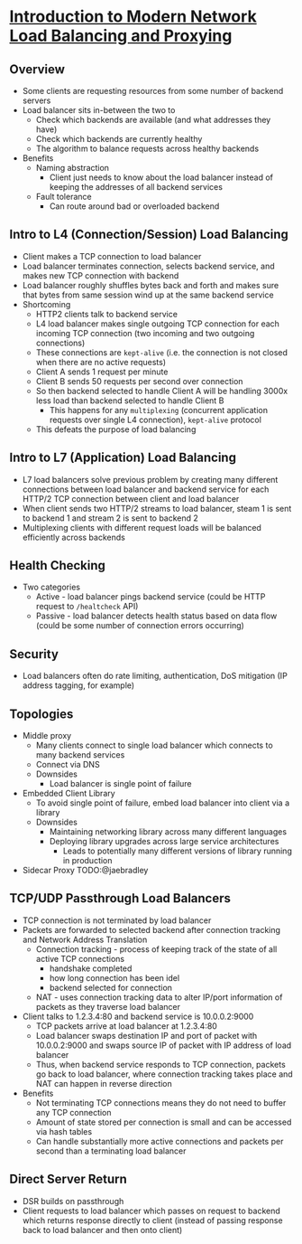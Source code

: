 # [Introduction to Modern Network Load Balancing and Proxying](https://blog.envoyproxy.io/introduction-to-modern-network-load-balancing-and-proxying-a57f6ff80236)

## Overview

* Some clients are requesting resources from some number of backend servers
* Load balancer sits in-between the two to
  * Check which backends are available (and what addresses they have)
  * Check which backends are currently healthy
  * The algorithm to balance requests across healthy backends
* Benefits
  * Naming abstraction
    * Client just needs to know about the load balancer instead of keeping the addresses of all backend services
  * Fault tolerance
    * Can route around bad or overloaded backend

## Intro to L4 (Connection/Session) Load Balancing

* Client makes a TCP connection to load balancer
* Load balancer terminates connection, selects backend service, and makes new TCP connection with backend
* Load balancer roughly shuffles bytes back and forth and makes sure that bytes from same session wind up at the same backend service
* Shortcoming
  * HTTP2 clients talk to backend service
  * L4 load balancer makes single outgoing TCP connection for each incoming TCP connection (two incoming and two outgoing connections)
  * These connections are `kept-alive` (i.e. the connection is not closed when there are no active requests)
  * Client A sends 1 request per minute
  * Client B sends 50 requests per second over connection
  * So then backend selected to handle Client A will be handling 3000x less load than backend selected to handle Client B
    * This happens for any `multiplexing` (concurrent application requests over single L4 connection), `kept-alive` protocol
  * This defeats the purpose of load balancing

## Intro to L7 (Application) Load Balancing

* L7 load balancers solve previous problem by creating many different connections between load balancer and backend service for each HTTP/2 TCP connection between client and load balancer
* When client sends two HTTP/2 streams to load balancer, steam 1 is sent to backend 1 and stream 2 is sent to backend 2
* Multiplexing clients with different request loads will be balanced efficiently across backends

## Health Checking

* Two categories
  * Active - load balancer pings backend service (could be HTTP request to `/healtcheck` API)
  * Passive - load balancer detects health status based on data flow (could be some number of connection errors occurring)

## Security

* Load balancers often do rate limiting, authentication, DoS mitigation (IP address tagging, for example)

## Topologies

* Middle proxy
  * Many clients connect to single load balancer which connects to many backend services
  * Connect via DNS
  * Downsides
    * Load balancer is single point of failure
* Embedded Client Library
  * To avoid single point of failure, embed load balancer into client via a library
  * Downsides
    * Maintaining networking library across many different languages
    * Deploying library upgrades across large service architectures
      * Leads to potentially many different versions of library running in production
* Sidecar Proxy TODO:@jaebradley

## TCP/UDP Passthrough Load Balancers

* TCP connection is not terminated by load balancer
* Packets are forwarded to selected backend after connection tracking and Network Address Translation
  * Connection tracking - process of keeping track of the state of all active TCP connections
    * handshake completed
    * how long connection has been idel
    * backend selected for connection
  * NAT - uses connection tracking data to alter IP/port information of packets as they traverse load balancer
* Client talks to 1.2.3.4:80 and backend service is 10.0.0.2:9000
  * TCP packets arrive at load balancer at 1.2.3.4:80
  * Load balancer swaps destination IP and port of packet with 10.0.0.2:9000 and swaps source IP of packet with IP address of load balancer
  * Thus, when backend service responds to TCP connection, packets go back to load balancer, where connection tracking takes place and NAT can happen in reverse direction
* Benefits
  * Not terminating TCP connections means they do not need to buffer any TCP connection
  * Amount of state stored per connection is small and can be accessed via hash tables
  * Can handle substantially more active connections and packets per second than a terminating load balancer

## Direct Server Return

* DSR builds on passthrough
* Client requests to load balancer which passes on request to backend which returns response directly to client (instead of passing response back to load balancer and then onto client)

